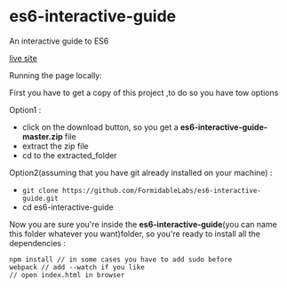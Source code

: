 # es6-interactive-guide
An interactive guide to ES6

[live site](http://projects.formidablelabs.com/es6-interactive-guide/)


Running the page locally:

First you have to get a copy of this project ,to do so you have tow options 

Option1 :
  - click on the download button, so you get a **es6-interactive-guide-master.zip** file
  - extract the zip file 
  - cd to the extracted_folder

Option2(assuming that you have git already installed on your machine) :
  - ``git clone https://github.com/FormidableLabs/es6-interactive-guide.git``
  - cd es6-interactive-guide

Now you are sure you're inside the **es6-interactive-guide**(you can name this folder whatever you want)folder, so you're ready to install all the dependencies :


```
npm install // in some cases you have to add sudo before 
webpack // add --watch if you like
// open index.html in browser
```
